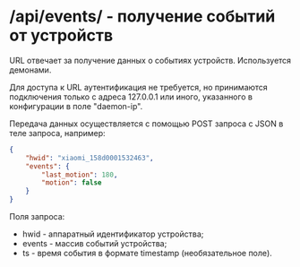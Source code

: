 # /api/events/ - получение событий от устройств

URL отвечает за получение данных о событиях устройств. Используется демонами.

Для доступа к URL аутентификация не требуется, но принимаются подключения только с адреса 127.0.0.1 или иного, указанного в конфигурации в поле "daemon-ip".

Передача данных осуществляется с помощью POST запроса с JSON в теле запроса, например:

```json
{
    "hwid": "xiaomi_158d0001532463",
    "events": {
        "last_motion": 180,
        "motion": false
    }
}
```

Поля запроса:

- hwid - аппаратный идентификатор устройства;
- events - массив событий устройства;
- ts - время события в формате timestamp (необязательное поле).
